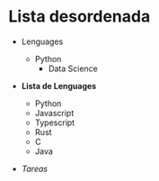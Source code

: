 <!-- Autor: Daniel Benjamin Perez Morales -->
<!-- GitHub: https://github.com/D4nitrix13 -->
<!-- GitLab: https://gitlab.com/D4nitrix13 -->
<!-- Correo electrónico: danielperezdev@proton.me -->

# Lista desordenada

- Lenguages

  - Python
    - Data Science

- **Lista de Lenguages**

  - Python
  - Javascript
  - Typescript
  - Rust
  - C
  - Java

- _Tareas_
